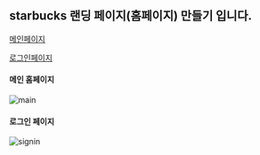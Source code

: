 <h2> starbucks 랜딩 페이지(홈페이지) 만들기 입니다. </h2>

[메인페이지](https://starbucks-sohyeon.netlify.app/)

[로그인페이지](https://starbucks-sohyeon.netlify.app/signin/)

#### 메인 홈페이지
![main](https://user-images.githubusercontent.com/105896884/194515374-4a52c48c-c746-4d18-97ac-6bbde40084a6.PNG)

#### 로그인 페이지
![signin](https://user-images.githubusercontent.com/105896884/194515389-8adeb55f-159b-4bed-bd96-486dbe9d1348.PNG)
